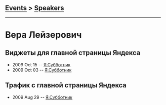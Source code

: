 ## [Events](../README.md) > [Speakers](../speakers.md)
---

# Вера Лейзерович

## Виджеты для главной страницы Яндекса
- 2009 Oct 15 -- [Я.Субботник](https://events.yandex.ru/lib/talks/768/)    
- 2009 Oct 03 -- [Я.Субботник](https://events.yandex.ru/lib/talks/753/)    
## Трафик с главной страницы Яндекса
- 2009 Aug 29 -- [Я.Субботник](https://events.yandex.ru/lib/talks/738/)    

